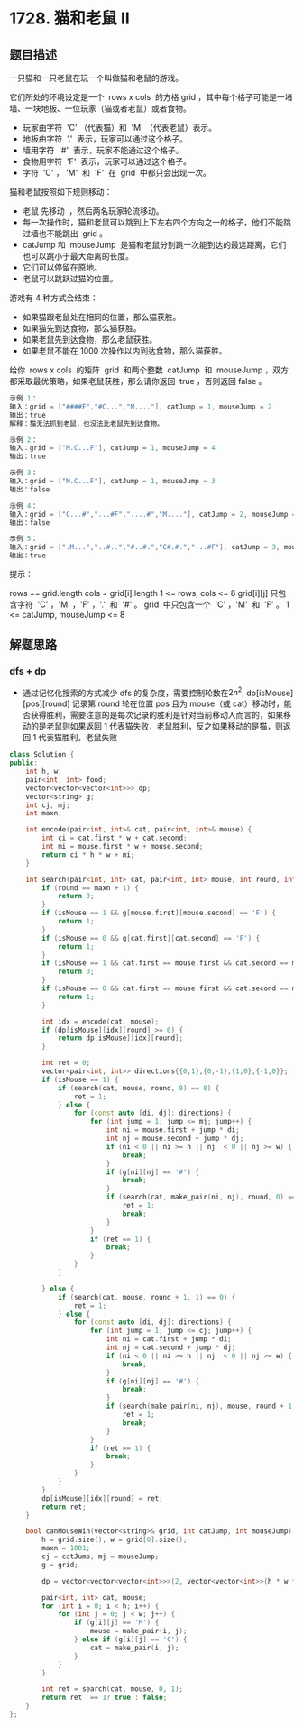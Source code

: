 # 1728. 猫和老鼠 II

## 题目描述

一只猫和一只老鼠在玩一个叫做猫和老鼠的游戏。

它们所处的环境设定是一个  rows x cols  的方格 grid ，其中每个格子可能是一堵墙、一块地板、一位玩家（猫或者老鼠）或者食物。

- 玩家由字符  'C' （代表猫）和  'M' （代表老鼠）表示。
- 地板由字符  '.'  表示，玩家可以通过这个格子。
- 墙用字符  '#'  表示，玩家不能通过这个格子。
- 食物用字符  'F'  表示，玩家可以通过这个格子。
- 字符  'C' ， 'M'  和  'F'  在  grid  中都只会出现一次。

猫和老鼠按照如下规则移动：

- 老鼠 先移动  ，然后两名玩家轮流移动。
- 每一次操作时，猫和老鼠可以跳到上下左右四个方向之一的格子，他们不能跳过墙也不能跳出  grid 。
- catJump 和  mouseJump  是猫和老鼠分别跳一次能到达的最远距离，它们也可以跳小于最大距离的长度。
- 它们可以停留在原地。
- 老鼠可以跳跃过猫的位置。

游戏有 4 种方式会结束：

- 如果猫跟老鼠处在相同的位置，那么猫获胜。
- 如果猫先到达食物，那么猫获胜。
- 如果老鼠先到达食物，那么老鼠获胜。
- 如果老鼠不能在 1000 次操作以内到达食物，那么猫获胜。

给你  rows x cols  的矩阵  grid  和两个整数  catJump  和  mouseJump ，双方都采取最优策略，如果老鼠获胜，那么请你返回  true ，否则返回 false 。

```cpp
示例 1：
输入：grid = ["####F","#C...","M...."], catJump = 1, mouseJump = 2
输出：true
解释：猫无法抓到老鼠，也没法比老鼠先到达食物。

示例 2：
输入：grid = ["M.C...F"], catJump = 1, mouseJump = 4
输出：true

示例 3：
输入：grid = ["M.C...F"], catJump = 1, mouseJump = 3
输出：false

示例 4：
输入：grid = ["C...#","...#F","....#","M...."], catJump = 2, mouseJump = 5
输出：false

示例 5：
输入：grid = [".M...","..#..","#..#.","C#.#.","...#F"], catJump = 3, mouseJump = 1
输出：true
```

提示：

rows == grid.length
cols = grid[i].length
1 <= rows, cols <= 8
grid[i][j] 只包含字符  'C' ，'M' ，'F' ，'.'  和  '#' 。
grid  中只包含一个  'C' ，'M'  和  'F' 。
1 <= catJump, mouseJump <= 8

## 解题思路

### dfs + dp

- 通过记忆化搜索的方式减少 dfs 的复杂度，需要控制轮数在$2n^2$, dp[isMouse][pos][round] 记录第 round 轮在位置 pos 且为 mouse（或 cat）移动时，能否获得胜利，需要注意的是每次记录的胜利是针对当前移动人而言的，如果移动的是老鼠则如果返回 1 代表猫失败，老鼠胜利，反之如果移动的是猫，则返回 1 代表猫胜利，老鼠失败

```cpp
class Solution {
public:
    int h, w;
    pair<int, int> food;
    vector<vector<vector<int>>> dp;
    vector<string> g;
    int cj, mj;
    int maxn;

    int encode(pair<int, int>& cat, pair<int, int>& mouse) {
        int ci = cat.first * w + cat.second;
        int mi = mouse.first * w + mouse.second;
        return ci * h * w + mi;
    }

    int search(pair<int, int> cat, pair<int, int> mouse, int round, int isMouse) {
        if (round == maxn + 1) {
            return 0;
        }
        if (isMouse == 1 && g[mouse.first][mouse.second] == 'F') {
            return 1;
        }
        if (isMouse == 0 && g[cat.first][cat.second] == 'F') {
            return 1;
        }
        if (isMouse == 1 && cat.first == mouse.first && cat.second == mouse.second) {
            return 0;
        }
        if (isMouse == 0 && cat.first == mouse.first && cat.second == mouse.second) {
            return 1;
        }

        int idx = encode(cat, mouse);
        if (dp[isMouse][idx][round] >= 0) {
            return dp[isMouse][idx][round];
        }

        int ret = 0;
        vector<pair<int, int>> directions{{0,1},{0,-1},{1,0},{-1,0}};
        if (isMouse == 1) {
            if (search(cat, mouse, round, 0) == 0) {
                ret = 1;
            } else {
                for (const auto [di, dj]: directions) {
                    for (int jump = 1; jump <= mj; jump++) {
                        int ni = mouse.first + jump * di;
                        int nj = mouse.second + jump * dj;
                        if (ni < 0 || ni >= h || nj  < 0 || nj >= w) {
                            break;
                        }
                        if (g[ni][nj] == '#') {
                            break;
                        }
                        if (search(cat, make_pair(ni, nj), round, 0) == 0) {
                            ret = 1;
                            break;
                        }
                    }
                    if (ret == 1) {
                        break;
                    }
                }
            }

        } else {
            if (search(cat, mouse, round + 1, 1) == 0) {
                ret = 1;
            } else {
                for (const auto [di, dj]: directions) {
                    for (int jump = 1; jump <= cj; jump++) {
                        int ni = cat.first + jump * di;
                        int nj = cat.second + jump * dj;
                        if (ni < 0 || ni >= h || nj  < 0 || nj >= w) {
                            break;
                        }
                        if (g[ni][nj] == '#') {
                            break;
                        }
                        if (search(make_pair(ni, nj), mouse, round + 1, 1) == 0) {
                            ret = 1;
                            break;
                        }
                    }
                    if (ret == 1) {
                        break;
                    }
                }
            }
        }
        dp[isMouse][idx][round] = ret;
        return ret;
    }

    bool canMouseWin(vector<string>& grid, int catJump, int mouseJump) {
        h = grid.size(), w = grid[0].size();
        maxn = 1001;
        cj = catJump, mj = mouseJump;
        g = grid;

        dp = vector<vector<vector<int>>>(2, vector<vector<int>>(h * w * h * w, vector<int>(maxn + 1, -1)));

        pair<int, int> cat, mouse;
        for (int i = 0; i < h; i++) {
            for (int j = 0; j < w; j++) {
                if (g[i][j] == 'M') {
                    mouse = make_pair(i, j);
                } else if (g[i][j] == 'C') {
                    cat = make_pair(i, j);
                }
            }
        }

        int ret = search(cat, mouse, 0, 1);
        return ret  == 1? true : false;
    }
};
```
